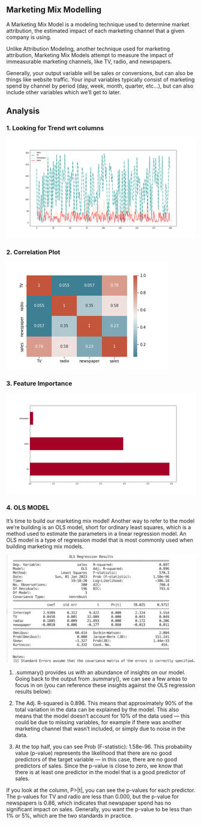 ## Marketing Mix Modelling
A Marketing Mix Model is a modeling technique used to determine market attribution, the estimated impact of each marketing channel that a given company is using.

Unlike Attribution Modeling, another technique used for marketing attribution, Marketing Mix Models attempt to measure the impact of immeasurable marketing channels, like TV, radio, and newspapers.

Generally, your output variable will be sales or conversions, but can also be things like website traffic. Your input variables typically consist of marketing spend by channel by period (day, week, month, quarter, etc…), but can also include other variables which we’ll get to later.

## Analysis

### 1. Looking for Trend wrt columns
![Trends](/images/Trends.png)

### 2. Correlation Plot
![correlation](/images/correlation.png)

### 3. Feature Importance
![Feature_Importance](/images/Feature_Importance.png)


### 4. OLS MODEL
It’s time to build our marketing mix model! Another way to refer to the model we’re building is an OLS model, short for ordinary least squares, which is a method used to estimate the parameters in a linear regression model. An OLS model is a type of regression model that is most commonly used when building marketing mix models.

![OLS](/images/OLS.png)

1. .summary() provides us with an abundance of insights on our model. Going back to the output from .summary(), we can see a few areas to focus in on (you can reference these insights against the OLS regression results below):

2. The Adj. R-squared is 0.896. This means that approximately 90% of the total variation in the data can be explained by the model. This also means that the model doesn’t account for 10% of the data used — this could be due to missing variables, for example if there was another marketing channel that wasn’t included, or simply due to noise in the data.

3. At the top half, you can see Prob (F-statistic): 1.58e-96. This probability value (p-value) represents the likelihood that there are no good predictors of the target variable — in this case, there are no good predictors of sales. Since the p-value is close to zero, we know that there is at least one predictor in the model that is a good predictor of sales.

If you look at the column, P>|t|, you can see the p-values for each predictor. The p-values for TV and radio are less than 0.000, but the p-value for newspapers is 0.86, which indicates that newspaper spend has no significant impact on sales. Generally, you want the p-value to be less than 1% or 5%, which are the two standards in practice.
